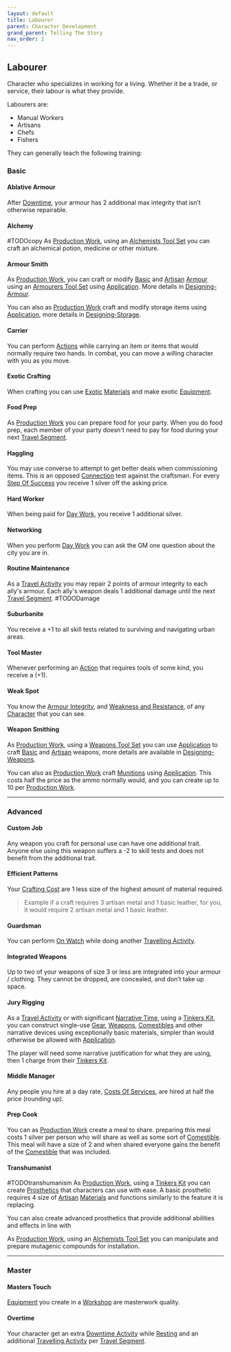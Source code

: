 ```yaml
---
layout: default
title: Labourer
parent: Character Development
grand_parent: Telling The Story
nav_order: 2
---
```

## Labourer
Character who specializes in working for a living. Whether it be a trade, or service, their labour is what they provide.

Labourers are: 
* Manual Workers
* Artisans
* Chefs
* Fishers

They can generally teach the following training:

### Basic
#### Ablative Armour
After [Downtime](Telling-The-Story#Downtime), your armour has 2 additional max integrity that isn’t otherwise repairable.

#### Alchemy
#TODOcopy 
As [Production Work](Activities#Production%20Work), using an [Alchemists Tool Set](Example-Gear#Alchemists%20Tool%20Set) you can craft an alchemical potion, medicine or other mixture.

#### Armour Smith
As [Production Work](Activities#Production%20Work), you can craft or modify [Basic](Designing-Armour#Basic) and [Artisan](Designing-Armour#Artisan) [Armour](Armour) using an [Armourers Tool Set](Example-Gear#Armourers%20Tool%20Set) using [Application](Intelligence#Application). More details in [Designing-Armour](Designing-Armour).

You can also as [Production Work](Activities#Production%20Work) craft and modify storage items using [Application](Intelligence#Application), more details in [Designing-Storage](Designing-Storage).

#### Carrier
You can perform [Actions](Terminology#Action) while carrying an item or items that would normally require two hands. In combat, you can move a willing character with you as you move.

#### Exotic Crafting
When crafting you can use [Exotic](Materials#Exotic) [Materials](Materials) and make exotic [Equipment](Equipment).

#### Food Prep
As [Production Work](Activities#Production%20Work) you can prepare food for your party. When you do food prep, each member of your party doesn't need to pay for food during your next [Travel Segment](Telling-The-Story#Travel%20Segment).

#### Haggling
You may use converse to attempt to get better deals when commissioning items. This is an opposed [Connection](Communication#Connection) test against the craftsman. For every [Step Of Success](Skills#Step%20Of%20Success) you receive 1 silver off the asking price.

#### Hard Worker
When being paid for [Day Work](Activities#Day%20Work), you receive 1 additional silver.

#### Networking
When you perform [Day Work](Activities#Day%20Work) you can ask the GM one question about the city you are in.

#### Routine Maintenance
As a [Travel Activity](Activities#Travel%20Activity) you may repair 2 points of armour integrity to each ally's armour. Each ally's weapon deals 1 additional damage until the next [Travel Segment](Telling-The-Story#Travel%20Segment). #TODODamage 

#### Suburbanite
You receive a +1 to all skill tests related to surviving and navigating urban areas.
#### Tool Master
Whenever performing an [Action](Terminology#Action) that requires tools of some kind, you receive a (+1).

#### Weak Spot
You know the [Armour Integrity](Armour#Armour%20Integrity), and [Weakness and Resistance](Armour#Weakness%20and%20Resistance), of any [Character](Terminology#Character) that you can see.

#### Weapon Smithing
As [Production Work](Activities#Production%20Work), using a [Weapons Tool Set](Example-Gear#Weapons%20Tool%20Set) you can use [Application](Intelligence#Application) to craft [Basic](Designing-Weapons#Basic) and [Artisan](Designing-Weapons#Artisan) weapons, more details are available in [Designing-Weapons](Designing-Weapons). 

You can also as [Production Work](Activities#Production%20Work) craft [Munitions](Comestibles#Munitions) using [Application](Intelligence#Application). This costs half the price as the ammo normally would, and you can create up to 10 per [Production Work](Activities#Production%20Work).





---

### Advanced

#### Custom Job
Any weapon you craft for personal use can have one additional trait. Anyone else using this weapon suffers a -2 to skill tests and does not benefit from the additional trait.

#### Efficient Patterns
Your [Crafting Cost](Terminology#Crafting%20Cost) are 1 less size of the highest amount of material required.

> Example if a craft requires 3 artisan metal and 1 basic leather, for you, it would require 2 artisan metal and 1 basic leather.

#### Guardsman
You can perform [On Watch](Activities#On%20Watch) while doing another [Travelling Activity](Activities#Travelling%20Activity).

#### Integrated Weapons
Up to two of your weapons of size 3 or less are integrated into your armour / clothing. They cannot be dropped, are concealed, and don’t take up space.

#### Jury Rigging
As a [Travel Activity](Activities#Travel%20Activity) or with significant [Narrative Time](Telling-The-Story#Narrative%20Time), using a [Tinkers Kit](Example-Gear#Tinkers%20Kit), you can construct single-use [Gear](Gear), [Weapons](Weapons), [Comestibles](Comestibles) and other narrative devices using exceptionally basic materials, simpler than would otherwise be allowed with [Application](Intelligence#Application).

The player will need some narrative justification for what they are using, then 1 charge from their [Tinkers Kit](Example-Gear#Tinkers%20Kit).

#### Middle Manager
Any people you hire at a day rate, [Costs Of Services](Services#Costs%20Of%20Services), are hired at half the price (rounding up).

#### Prep Cook
You can as [Production Work](Activities#Production%20Work) create a meal to share. preparing this meal costs 1 silver per person who will share as well as some sort of [Comestible](Comestibles). This meal will have a size of 2 and when shared everyone gains the benefit of the [Comestible](Comestibles) that was included.

#### Transhumanist
#TODOtranshumanism
As [Production Work](Activities#Production%20Work), using a [Tinkers Kit](Example-Gear#Tinkers%20Kit) you can create [Prosthetics](Character-Development#Prosthetics) that characters can use with ease. A basic prosthetic requires 4 size of [Artisan](Materials#Artisan) [Materials](Materials) and functions similarly to the feature it is replacing.

You can also create advanced prosthetics that provide additional abilities and effects in line with 

As [Production Work](Activities#Production%20Work), using an [Alchemists Tool Set](Example-Gear#Alchemists%20Tool%20Set) you can manipulate and prepare mutagenic compounds for installation.



---

### Master

#### Masters Touch
[Equipment](Equipment) you create in a [Workshop](Example-Infrastructure#Workshop) are masterwork quality.

#### Overtime
Your character get an extra [Downtime Activity](Activities#Downtime%20Activity) while [Resting](Telling-The-Story#Downtime) and an additional [Travelling Activity](Activities#Travelling%20Activity) per [Travel Segment](Telling-The-Story#Travel%20Segment).
